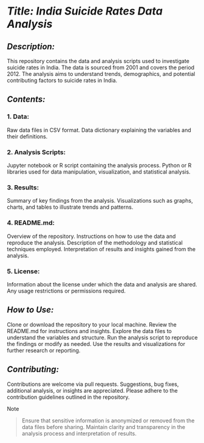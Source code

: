 # ***Title: India Suicide Rates Data Analysis***

##  ***Description:***
This repository contains the data and analysis scripts used to investigate suicide rates in India. The data is sourced from 2001 and covers the period 2012. The analysis aims to understand trends, demographics, and potential contributing factors to suicide rates in India.

## ***Contents:***

### 1. Data:

  Raw data files in CSV format.
  Data dictionary explaining the variables and their definitions.
  
### 2. Analysis Scripts:

  Jupyter notebook or R script containing the analysis process.
  Python or R libraries used for data manipulation, visualization, and statistical analysis.
  
### 3. Results:

  Summary of key findings from the analysis.
  Visualizations such as graphs, charts, and tables to illustrate trends and patterns.
  
### 4. README.md:

  Overview of the repository.
  Instructions on how to use the data and reproduce the analysis.
  Description of the methodology and statistical techniques employed.
  Interpretation of results and insights gained from the analysis.

### 5. License:

  Information about the license under which the data and analysis are shared.
  Any usage restrictions or permissions required.
  
## ***How to Use:***

Clone or download the repository to your local machine.
Review the README.md for instructions and insights.
Explore the data files to understand the variables and structure.
Run the analysis script to reproduce the findings or modify as needed.
Use the results and visualizations for further research or reporting.

## ***Contributing:***

Contributions are welcome via pull requests.
Suggestions, bug fixes, additional analysis, or insights are appreciated.
Please adhere to the contribution guidelines outlined in the repository.




> [!NOTE]

> Ensure that sensitive information is anonymized or removed from the data files before sharing.
Maintain clarity and transparency in the analysis process and interpretation of results.




